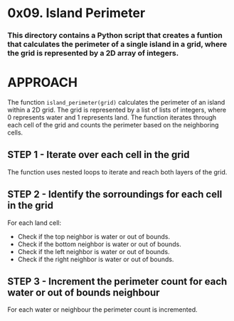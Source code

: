 # 0x09. Island Perimeter

### This directory contains a Python script that creates a funtion that calculates the perimeter of a single island in a grid, where the grid is represented by a 2D array of integers.

# APPROACH
The function `island_perimeter(grid)` calculates the perimeter of an island within a 2D grid. The grid is represented by a list of lists of integers, where 0 represents water and 1 represents land. The function iterates through each cell of the grid and counts the perimeter based on the neighboring cells.

## STEP 1 - Iterate over each cell in the grid
The function uses nested loops to iterate and reach both layers of the grid.

## STEP 2 - Identify the sorroundings for each cell in the grid
For each land cell:
- Check if the top neighbor is water or out of bounds.
- Check if the bottom neighbor is water or out of bounds.
- Check if the left neighbor is water or out of bounds.
- Check if the right neighbor is water or out of bounds.

## STEP 3 - Increment the perimeter count for each water or out of bounds neighbour
For each water or neighbour the perimeter count is incremented.
